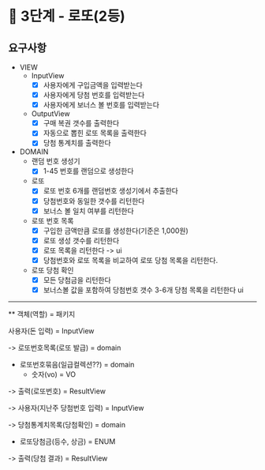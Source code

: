 # 🚀 3단계 - 로또(2등)

## 요구사항

* VIEW
  * InputView
    * [x] 사용자에게 구입금액을 입력받는다
    * [x] 사용자에게 당첨 번호를 입력받는다
    * [x] 사용자에게 보너스 볼 번호를 입력받는다
  * OutputView
    * [x] 구매 복권 갯수를 출력한다
    * [x] 자동으로 뽑힌 로또 목록을 출력한다
    * [x] 당첨 통계치를 출력한다
* DOMAIN
  * 랜덤 번호 생성기
    * [x] 1-45 번호를 랜덤으로 생성한다
  * 로또  
    * [x] 로또 번호 6개를 랜덤번호 생성기에서 추출한다
    * [x] 당첨번호와 동일한 갯수를 리턴한다
    * [x] 보너스 볼 일치 여부를 리턴한다
  * 로또 번호 목록
    * [x] 구입한 금액만큼 로또를 생성한다(기준은 1,000원)
    * [x] 로또 생성 갯수를 리턴한다
    * [x] 로또 목록을 리턴한다 -> ui
    * [x] 당첨번호와 로또 목록을 비교하여 로또 당첨 목록을 리턴한다.
  * 로또 당첨 확인
    * [x] 모든 당첨금을 리턴한다
    * [x] 보너스볼 값을 포함하여 당첨번호 갯수 3-6개 당첨 목록을 리턴한다 ui

--------------------------------------------------------------------------

** 객체(역할) = 패키지

사용자(돈 입력) = InputView

-> 로또번호목록(로또 발급) = domain
  - 로또번호묶음(일급컬렉션??) = domain
    - 숫자(vo) = VO

-> 출력(로또번호) = ResultView

-> 사용자(지난주 당첨번호 입력) = InputView

-> 당첨통계치목록(당첨확인) = domain
  - 로또당첨금(등수, 상금) = ENUM

-> 출력(당첨 결과) = ResultView
